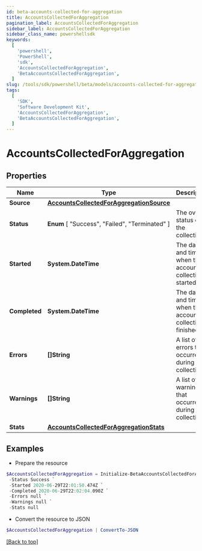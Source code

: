 ```yaml
---
id: beta-accounts-collected-for-aggregation
title: AccountsCollectedForAggregation
pagination_label: AccountsCollectedForAggregation
sidebar_label: AccountsCollectedForAggregation
sidebar_class_name: powershellsdk
keywords:
  [
    'powershell',
    'PowerShell',
    'sdk',
    'AccountsCollectedForAggregation',
    'BetaAccountsCollectedForAggregation',
  ]
slug: /tools/sdk/powershell/beta/models/accounts-collected-for-aggregation
tags:
  [
    'SDK',
    'Software Development Kit',
    'AccountsCollectedForAggregation',
    'BetaAccountsCollectedForAggregation',
  ]
---
```


# AccountsCollectedForAggregation

## Properties

| Name | Type | Description | Notes |
| --- | --- | --- | --- |
| **Source** | [**AccountsCollectedForAggregationSource**](accounts-collected-for-aggregation-source) |  | [required] |
| **Status** | **Enum** [ "Success", "Failed", "Terminated" ] | The overall status of the collection. | [required] |
| **Started** | **System.DateTime** | The date and time when the account collection started. | [required] |
| **Completed** | **System.DateTime** | The date and time when the account collection finished. | [required] |
| **Errors** | **[]String** | A list of errors that occurred during the collection. | [required] |
| **Warnings** | **[]String** | A list of warnings that occurred during the collection. | [required] |
| **Stats** | [**AccountsCollectedForAggregationStats**](accounts-collected-for-aggregation-stats) |  | [required] |

## Examples

- Prepare the resource

```powershell
$AccountsCollectedForAggregation = Initialize-BetaAccountsCollectedForAggregation  -Source null `
 -Status Success `
 -Started 2020-06-29T22:01:50.474Z `
 -Completed 2020-06-29T22:02:04.090Z `
 -Errors null `
 -Warnings null `
 -Stats null
```

- Convert the resource to JSON

```powershell
$AccountsCollectedForAggregation | ConvertTo-JSON
```

[[Back to top]](#)
